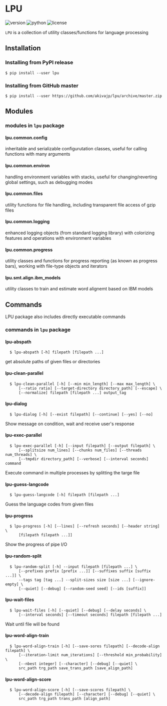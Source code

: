 # LPU

![version](https://img.shields.io/pypi/v/lpu.svg)
![python](https://img.shields.io/pypi/pyversions/lpu.svg)
![license](https://img.shields.io/pypi/l/lpu.svg)

`LPU` is a collection of utility classes/functions for language processing

## Installation

### Installing from PyPI release

```shell
$ pip install --user lpu
```

### Installing from GitHub master

```shell
$ pip install --user https://github.com/akivajp/lpu/archive/master.zip
```

## Modules

### modules in `lpu` package

#### lpu.common.config

  inheritable and serializable configurutation classes, useful for calling functions with many arguments

#### lpu.common.environ

  handling environment variables with stacks, useful for changing/reverting global settings, such as debugging modes

#### lpu.common.files

  utility functions for file handling, including transparent file access of gzip files

#### lpu.common.logging

  enhanced logging objects (from standard logging library) with colorizing features and operations with environment variables

#### lpu.common.progress

  utility classes and functions for progress reporting (as known as progress bars), working with file-type objects and iterators

#### lpu.smt.align.ibm_models

utility classes to train and estimate word alignemt based on IBM models

## Commands

LPU package also includes directly executable commands 

### commands in `lpu` package

#### lpu-abspath

```shell
  $ lpu-abspath [-h] filepath [filepath ...]
```

get absolute paths of given files or directories

#### lpu-clean-parallel

```shell
  $ lpu-clean-parallel [-h] [--min min_length] [--max max_length] \
      [--ratio ratio] [--target-directory directory_path] [--escape] \
      [--normalize] filepath [filepath ...] output_tag
```

#### lpu-dialog

```shell
  $ lpu-dialog [-h] [--exist filepath] [--continue] [--yes] [--no]
```

Show message on condition, wait and receive user's response

#### lpu-exec-parallel

```shell
  $ lpu-exec-parallel [-h] [--input filepath] [--output filepath] \
      [--splitsize num_lines] [--chunks num_files] [--threads num_threads] \
      [--tmpdir directory_path] [--verbose] [--interval seconds] command
```

Execute command in multiple processes by splitting the targe file

#### lpu-guess-langcode

```shell
  $ lpu-guess-langcode [-h] filepath [filepath ...]
```

Guess the language codes from given files

#### lpu-progress

```shell
  $ lpu-progress [-h] [--lines] [--refresh seconds] [--header string] \
      [filepath filepath ...]]
```

Show the progress of pipe I/O

#### lpu-random-split

```shell
  $ lpu-random-split [-h] --input filepath [filepath ...] \
      [--prefixes prefix [prefix ...]] [--suffixes suffix [suffix ...]] \
      --tags tag [tag ...] --split-sizes size [size ...] [--ignore-empty] \
      [--quiet] [--debug] [--random-seed seed] [--ids [suffix]]
```

#### lpu-wait-files

```shell
  $ lpu-wait-files [-h] [--quiet] [--debug] [--delay seconds] \
      [--interval seconds] [--timeout seconds] filepath [filepath ...]
```

Wait until file will be found

#### lpu-word-align-train

```shell
  $ lpu-word-align-train [-h] [--save-sores filepath] [--decode-align filepath] \
      [--iteration-limit num_iterations] [--threshold min_probability] \
      [--nbest integer] [--character] [--debug] [--quiet] \
      src_path trg_path save_trans_path [save_align_path]
```

#### lpu-word-align-score

```shell
  $ lpu-word-align-score [-h] [--save-scores filepath] \
      [--decode-align filepath] [--character] [--debug] [--quiet] \
      src_path trg_path trans_path [align_path]
```
